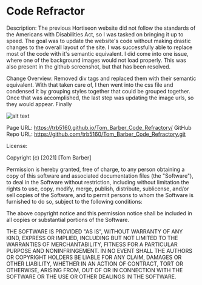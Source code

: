 # Code Refractor

Description: The previous Hortiseon website did not follow the standards of the Americans with Disabilities Act, so I was tasked on bringing it up to speed.
    The goal was to update the website's code without making drastic changes to the overall layout of the site.  I was successfully able to replace most of the code with it's semantic equivalent.  I did come into one issue, where one of the background images would not load properly.  This was also present in the github screenshot, but that has been resolved.

Change Overview:  Removed div tags and replaced them with their semantic equivalent.  With that taken care of, I then went into the css file and condensed it by 
    grouping styles together that could be grouped together.  Once that was accomplished, the last step was updating the image urls, so they would appear.  Finally

![alt text](https://github.com/trb5160/Tom_Barber_Code_Refractory/blob/main/assets/images/ScreencaptureWebsite.jpg)

Page URL: https://trb5160.github.io/Tom_Barber_Code_Refractory/
GitHub Repo URL: https://github.com/trb5160/Tom_Barber_Code_Refractory.git

License:

Copyright (c) [2021] [Tom Barber]

Permission is hereby granted, free of charge, to any person obtaining a copy of this software and associated documentation files (the "Software"), to deal in the Software without restriction, including without limitation the rights to use, copy, modify, merge, publish, distribute, sublicense, and/or sell copies of the Software, and to permit persons to whom the Software is furnished to do so, subject to the following conditions:

The above copyright notice and this permission notice shall be included in all copies or substantial portions of the Software.

THE SOFTWARE IS PROVIDED "AS IS", WITHOUT WARRANTY OF ANY KIND, EXPRESS OR IMPLIED, INCLUDING BUT NOT LIMITED TO THE WARRANTIES OF MERCHANTABILITY, FITNESS FOR A PARTICULAR PURPOSE AND NONINFRINGEMENT. IN NO EVENT SHALL THE AUTHORS OR COPYRIGHT HOLDERS BE LIABLE FOR ANY CLAIM, DAMAGES OR OTHER LIABILITY, WHETHER IN AN ACTION OF CONTRACT, TORT OR OTHERWISE, ARISING FROM, OUT OF OR IN CONNECTION WITH THE SOFTWARE OR THE USE OR OTHER DEALINGS IN THE SOFTWARE.

